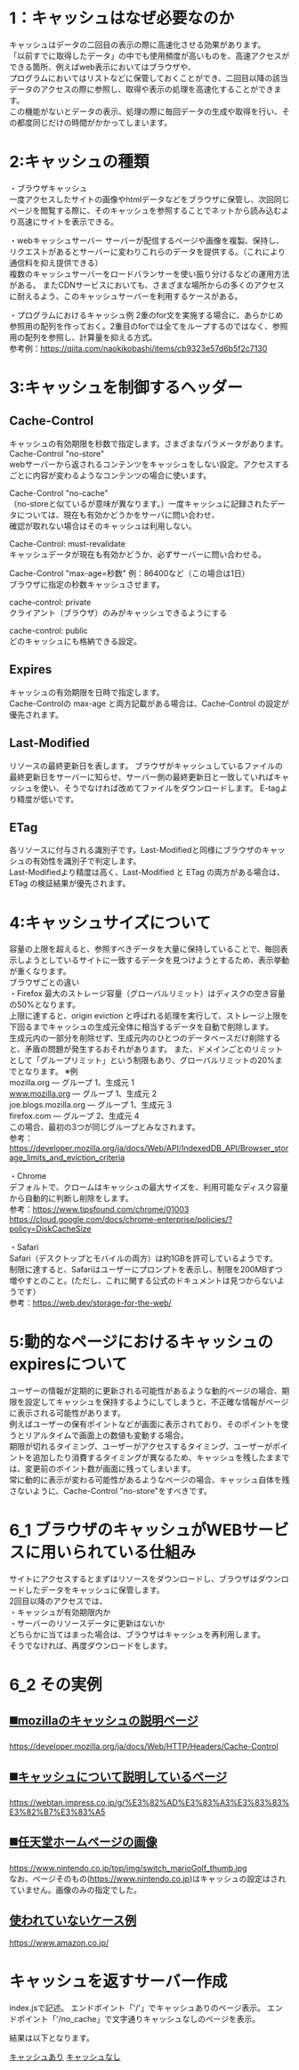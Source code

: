# 1：キャッシュはなぜ必要なのか

キャッシュはデータの二回目の表示の際に高速化させる効果があります。<br>
「以前すでに取得したデータ」の中でも使用頻度が高いものを、高速アクセスができる箇所、例えばweb表示においてはブラウザや、<br>
プログラムにおいてはリストなどに保管しておくことができ、二回目以降の該当データのアクセスの際に参照し、取得や表示の処理を高速化することができます。<br>
この機能がないとデータの表示、処理の際に毎回データの生成や取得を行い、その都度同じだけの時間がかかってしまいます。<br>


# 2:キャッシュの種類
・ブラウザキャッシュ<br>
一度アクセスしたサイトの画像やhtmlデータなどをブラウザに保管し、次回同じページを閲覧する際に、そのキャッシュを参照することでネットから読み込むより高速にサイトを表示できる。<br>

・webキャッシュサーバー
サーバーが配信するページや画像を複製、保持し、リクエストがあるとサーバーに変わりこれらのデータを提供する。（これにより通信料を抑え提供できる）<br>
複数のキャッシュサーバーをロードバランサーを使い振り分けるなどの運用方法がある。
またCDNサービスにおいても、さまざまな場所からの多くのアクセスに耐えるよう、このキャッシュサーバーを利用するケースがある。

・プログラムにおけるキャッシュ例
2重のfor文を実施する場合に、あらかじめ参照用の配列を作っておく。2重目のforでは全てをループするのではなく、参照用の配列を参照し、計算量を抑える方式。<br>
参考例：https://qiita.com/naokikobashi/items/cb9323e57d6b5f2c7130

# 3:キャッシュを制御するヘッダー
## Cache-Control
キャッシュの有効期限を秒数で指定します。さまざまなパラメータがあります。
Cache-Control "no-store"<br>
webサーバーから返されるコンテンツをキャッシュをしない設定。アクセスするごとに内容が変わるようなコンテンツの場合に使います。<br>

Cache-Control "no-cache"<br>
（no-storeと似ているが意味が異なります。）一度キャッシュに記録されたデータについては、現在も有効かどうかをサーバに問い合わせ、<br>
確認が取れない場合はそのキャッシュは利用しない。

Cache-Control: must-revalidate<br>
キャッシュデータが現在も有効かどうか、必ずサーバーに問い合わせる。<br>

Cache-Control "max-age=秒数" 例：86400など（この場合は1日）<br>
ブラウザに指定の秒数キャッシュさせます。

cache-control: private<br>
クライアント（ブラウザ）のみがキャッシュできるようにする

cache-control: public<br>
どのキャッシュにも格納できる設定。

## Expires
キャッシュの有効期限を日時で指定します。<br>
Cache-Controlの max-age と両方記載がある場合は、Cache-Control の設定が優先されます。

## Last-Modified
リソースの最終更新日を表します。
ブラウザがキャッシュしているファイルの最終更新日をサーバーに知らせ、サーバー側の最終更新日と一致していればキャッシュを使い、そうでなければ改めてファイルをダウンロードします。
E-tagより精度が低いです。

## ETag
各リソースに付与される識別子です。Last-Modifiedと同様にブラウザのキャッシュの有効性を識別子で判定します。<br>
Last-Modifiedより精度は高く、Last-Modified と ETag の両方がある場合は、ETag の検証結果が優先されます。

# 4:キャッシュサイズについて
容量の上限を超えると、参照すべきデータを大量に保持していることで、毎回表示しようとしているサイトに一致するデータを見つけようとするため、表示挙動が重くなります。<br>
ブラウザごとの違い<br>
・Firefox
最大のストレージ容量（グローバルリミット）はディスクの空き容量の50%となります。<br>
上限に達すると、origin eviction と呼ばれる処理を実行して、ストレージ上限を下回るまでキャッシュの生成元全体に相当するデータを自動で削除します。<br>
生成元内の一部分を削除せず、生成元内のひとつのデータベースだけ削除すると、矛盾の問題が発生するおそれがあります。
また、ドメインごとのリミットとして「グループリミット」という制限もあり、グローバルリミットの20%までとなります。
※例
<br>
mozilla.org — グループ 1、生成元 1<br>
www.mozilla.org — グループ 1、生成元 2<br>
joe.blogs.mozilla.org — グループ 1、生成元 3<br>
firefox.com — グループ 2、生成元 4<br>
この場合、最初の3つが同じグループとみなされます。
<br>
参考：https://developer.mozilla.org/ja/docs/Web/API/IndexedDB_API/Browser_storage_limits_and_eviction_criteria
<br>

・Chrome<br>
デフォルトで、クロームはキャッシュの最大サイズを、利用可能なディスク容量から自動的に判断し削除をします。<br>
参考：https://www.tipsfound.com/chrome/01003<br>
https://cloud.google.com/docs/chrome-enterprise/policies/?policy=DiskCacheSize
<br>

・Safari<br>
Safari（デスクトップとモバイルの両方）は約1GBを許可しているようです。<br>
制限に達すると、Safariはユーザーにプロンプ​​トを表示し、制限を200MBずつ増やすとのこと。(ただし、これに関する公式のドキュメントは見つからないようです）<br>
参考：https://web.dev/storage-for-the-web/



# 5:動的なページにおけるキャッシュのexpiresについて
ユーザーの情報が定期的に更新される可能性があるような動的ページの場合、期限を設定してキャッシュを保持するようにしてしまうと、不正確な情報がページに表示される可能性があります。<br>
例えばユーザーの保有ポイントなどが画面に表示されており、そのポイントを使うとリアルタイムで画面上の数値も変動する場合。<br>
期限が切れるタイミング、ユーザーがアクセスするタイミング、ユーザーがポイントを追加したり消費するタイミングが異なるため、キャッシュを残したままでは、変更前のポイント数が画面に残ってしまいます。
<br>
常に動的に表示が変わる可能性があるようなページの場合、キャッシュ自体を残さないように、Cache-Control "no-store"をすべきです。

# 6_1 ブラウザのキャッシュがWEBサービスに用いられている仕組み

サイトにアクセスするとまずはリソースをダウンロードし、ブラウザはダウンロードしたデータをキャッシュに保管します。<br>
2回目以降のアクセスでは、<br>
・キャッシュが有効期限内か<br>
・サーバーのリソースデータに更新はないか<br>
どちらかに当てはまった場合は、ブラウザはキャッシュを再利用します。<br>そうでなければ、再度ダウンロードをします。

# 6_2 その実例
## [◼️mozillaのキャッシュの説明ページ](./キャッシュ1.png)
https://developer.mozilla.org/ja/docs/Web/HTTP/Headers/Cache-Control

## [◼️キャッシュについて説明しているページ](./キャッシュ2.png)
https://webtan.impress.co.jp/g/%E3%82%AD%E3%83%A3%E3%83%83%E3%82%B7%E3%83%A5

## [◼️任天堂ホームページの画像](./キャッシュ3.png)
https://www.nintendo.co.jp/top/img/switch_marioGolf_thumb.jpg
<br>なお、ページそのもの(https://www.nintendo.co.jp)はキャッシュの設定はされていません。画像のみの指定でした。


## [使われていないケース例](./noキャッシュ.png)
https://www.amazon.co.jp/


# キャッシュを返すサーバー作成

index.jsで記述。
エンドポイント「'/'」でキャッシュありのページ表示。
エンドポイント「'/no_cache」で文字通りキャッシュなしのページを表示。

結果は以下となります。

[キャッシュあり](./result/use_cache.png)
[キャッシュなし](./result/no_cache.png)


